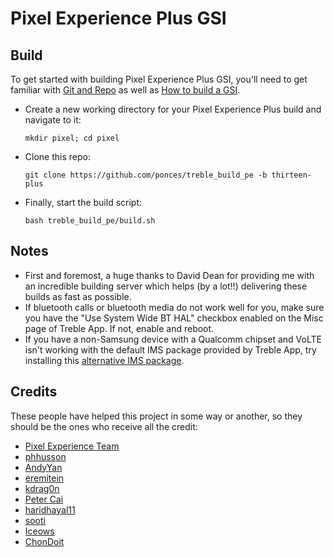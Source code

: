 # Pixel Experience Plus GSI

## Build
To get started with building Pixel Experience Plus GSI, you'll need to get familiar with [Git and Repo](https://source.android.com/source/using-repo.html) as well as [How to build a GSI](https://github.com/phhusson/treble_experimentations/wiki/How-to-build-a-GSI%3F).
- Create a new working directory for your Pixel Experience Plus build and navigate to it:
    ```
    mkdir pixel; cd pixel
    ```
- Clone this repo:
    ```
    git clone https://github.com/ponces/treble_build_pe -b thirteen-plus
    ```
- Finally, start the build script:
    ```
    bash treble_build_pe/build.sh
    ```

## Notes
- First and foremost, a huge thanks to David Dean for providing me with an incredible building server which helps (by a lot!!) delivering these builds as fast as possible.
- If bluetooth calls or bluetooth media do not work well for you, make sure you have the "Use System Wide BT HAL" checkbox enabled on the Misc page of Treble App. If not, enable and reboot.
- If you have a non-Samsung device with a Qualcomm chipset and VoLTE isn't working with the default IMS package provided by Treble App, try installing this [alternative IMS package](https://treble.phh.me/stable/ims-caf-s.apk).

## Credits
These people have helped this project in some way or another, so they should be the ones who receive all the credit:
- [Pixel Experience Team](https://download.pixelexperience.org/about)
- [phhusson](https://github.com/phhusson)
- [AndyYan](https://github.com/AndyCGYan)
- [eremitein](https://github.com/eremitein)
- [kdrag0n](https://github.com/kdrag0n)
- [Peter Cai](https://github.com/PeterCxy)
- [haridhayal11](https://github.com/haridhayal11)
- [sooti](https://github.com/sooti)
- [Iceows](https://github.com/Iceows)
- [ChonDoit](https://github.com/ChonDoit)
